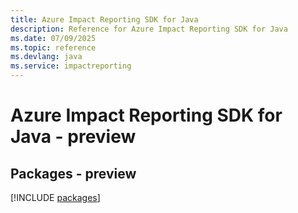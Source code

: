 ```yaml
---
title: Azure Impact Reporting SDK for Java
description: Reference for Azure Impact Reporting SDK for Java
ms.date: 07/09/2025
ms.topic: reference
ms.devlang: java
ms.service: impactreporting
---
```

# Azure Impact Reporting SDK for Java - preview
## Packages - preview
[!INCLUDE [packages](impact-reporting-index.md)]